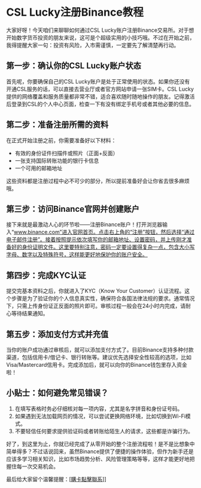 # CSL Lucky注册Binance教程

大家好呀！今天咱们来聊聊如何通过CSL Lucky账户注册Binance交易所。对于想开始数字货币投资的朋友来说，这可是个超级实用的小技巧哦。不过在开始之前，我得提醒大家一句：投资有风险，入市需谨慎，一定要先了解清楚再行动。

## 第一步：确认你的CSL Lucky账户状态

首先呢，你要确保自己的CSL Lucky账户是处于正常使用的状态。如果你还没有开通CSL服务的话，可以直接去营业厅或者官方网站申请一张SIM卡。CSL Lucky提供的网络覆盖和服务质量都非常不错，适合喜欢随时随地操作的朋友。记得激活后登录到CSL的个人中心页面，检查一下有没有绑定手机号或者其他必要的信息。

## 第二步：准备注册所需的资料

在正式开始注册之前，你需要准备好以下材料：
- 有效的身份证件扫描件或照片（正面+反面）
- 一张支持国际转账功能的银行卡信息
- 一个可用的邮箱地址

这些资料都是注册过程中必不可少的部分，所以提前准备好会让你省去很多麻烦哦。

## 第三步：访问Binance官网并创建账户

接下来就是最激动人心的环节啦——注册Binance账户！打开浏览器输入“www.binance.com”进入官网首页。点击右上角的“注册”按钮，然后选择“通过电子邮件注册”。接着按照提示依次填写你的邮箱地址、设置密码，并上传刚才准备好的身份证明文件。这里要特别注意，密码一定要设置得复杂一点，包含大小写字母、数字以及特殊符号，这样能更好地保护你的账户安全。

## 第四步：完成KYC认证

提交完基本资料之后，你就进入了KYC（Know Your Customer）认证流程。这个步骤是为了验证你的个人信息真实性，确保符合各国法律法规的要求。通常情况下，只需上传身份证正反面的照片即可。审核过程一般会在24小时内完成，请耐心等待结果通知。

## 第五步：添加支付方式并充值

当你的账户成功通过审核后，就可以添加支付方式了。目前Binance支持多种付款渠道，包括信用卡/借记卡、银行转账等。建议优先选择安全性较高的选项，比如Visa/Mastercard信用卡。完成添加后，就可以向你的Binance钱包里存入资金啦！

## 小贴士：如何避免常见错误？

1. 在填写表格时务必仔细核对每一项内容，尤其是名字拼音和身份证号码。
2. 如果遇到无法加载网页的情况，可以尝试更换网络环境，比如切换到Wi-Fi模式。
3. 不要轻信任何要求提供验证码或者转账给陌生人的请求，这些都是诈骗行为。

好了，到这里为止，你就已经完成了从零开始的整个注册流程啦！是不是比想象中简单得多？不过话说回来，虽然Binance提供了便捷的操作体验，但作为新手还是应该多学习相关知识，比如市场趋势分析、风险管理策略等等，这样才能更好地把握住每一次交易机会。

最后给大家留个温馨提醒：[[購卡點擊聯系](https://t.me/s/esim1088)]]